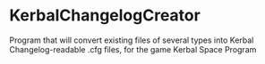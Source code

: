 # KerbalChangelogCreator
Program that will convert existing files of several types into Kerbal Changelog-readable .cfg files, for the game Kerbal Space Program
